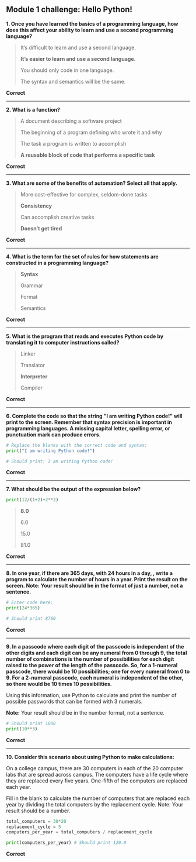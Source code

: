 ## Module 1 challenge: Hello Python!


**1. Once you have learned the basics of a programming language, how does this affect your ability to learn and use a second programming language?**

> It’s difficult to learn and use a second language.
>
> **It’s easier to learn and use a second language.**
>
> You should only code in one language.
>
> The syntax and semantics will be the same.

**Correct**


---


**2. What is a function?**

> A document describing a software project
>
> The beginning of a program defining who wrote it and why
>
> The task a program is written to accomplish
>
> **A reusable block of code that performs a specific task**

**Correct**


---


**3. What are some of the benefits of automation? Select all that apply.**

> More cost-effective for complex, seldom-done tasks
>
> **Consistency**
>
> Can accomplish creative tasks
>
> **Doesn’t get tired**

**Correct**


---


**4. What is the term for the set of rules for how statements are constructed in a programming language?**

> **Syntax**
>
> Grammar
>
> Format
>
> Semantics

**Correct**


---


**5. What is the program that reads and executes Python code by translating it to computer instructions called?**

> Linker
>
> Translator
>
> **Interpreter**
>
> Compiler

**Correct**


---


**6. Complete the code so that the string "I am writing Python code!" will print to the screen. Remember that syntax precision is important in programming languages. A missing capital letter, spelling error, or punctuation mark can produce errors.**

```python
# Replace the blanks with the correct code and syntax:
print("I am writing Python code!")

# Should print: I am writing Python code!
```

**Correct**


---


**7. What should be the output of the expression below?**

```python
print(12/(1+2)+2**2)
```

> **8.0**
> 
> 6.0
> 
> 15.0
> 
> 81.0

**Correct**


---

**8. In one year, if there are 365 days, with 24 hours in a day, , write a program to calculate the number of hours in a year. Print the result on the screen. Note: Your result should be in the format of just a number, not a sentence.**


```python
# Enter code here:
print(24*365)

# Should print 8760
```

**Correct**


---


**9. In a passcode where each digit of the passcode is independent of the other digits and each digit can be any numeral from 0 through 9, the total number of combinations is the number of possibilities for each digit raised to the power of the length of the passcode. So, for a 1-numeral passcode, there would be 10 possibilities; one for every numeral from 0 to 9.  For a 2-numeral passcode, each numeral is independent of the other, so there would be 10 times 10 possibilities.**


Using this information, use Python to calculate and print the number of possible passwords that can be formed with 3 numerals. 

**Note:** Your result should be in the number format, not a sentence.

```python
# Should print 1000
print(10**3)
```


**Correct**


---


**10. Consider this scenario about using Python to make calculations:**

On a college campus, there are 30 computers in each of the 20 computer labs that are spread across campus.  The computers have a life cycle where they are replaced every five  years. One-fifth of the computers are replaced each year. 

Fill in the blank to calculate the number of computers that are replaced each year by dividing the total computers by the replacement cycle. Note: Your result should be a number. 

```python
total_computers = 30*20
replacement_cycle = 5
computers_per_year = total_computers / replacement_cycle

print(computers_per_year) # Should print 120.0
```

**Correct**
